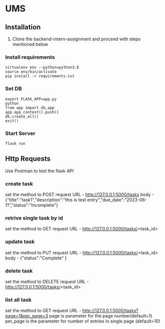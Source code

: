 # UMS
## Installation
1. Clone the backend-intern-assignment and proceed with steps mentioned below

### Install requirements

```
virtualenv env --python=python3.8
source env/bin/activate
pip install -r requirements.txt
```
### Set DB

```
export FLASK_APP=app.py
python 
from app import db,app
app.app_context().push()
db.create_all()
exit()
```
### Start Server

```
flask run
```
## Http Requests
 Use Postman to test the flask API
 
 ### create task
 set the method to POST
 request URL  - http://127.0.0.1:5000/tasks
 body - {"title":"task1","description":"this is test entry","due_date":"2023-06-11","status":"Incomplete"}
 
 ### retrive single task by id
 set the method to GET
 request URL - http://127.0.0.1:5000/tasks/<task_id>
 
 ### update task
 set the method to PUT
 request URL - http://127.0.0.1:5000/tasks/<task_id>
 body - {"status":"Complete" }
 
 ### delete task
 set the method to DELETE
 request URL - http://127.0.0.1:5000/tasks/<task_id>
 
 ### list all task
 set the method to GET
 request URL - http://127.0.0.1:5000/tasks?page=1&per_page=3
 page is parameter for the page number(default=1)
 per_page is the parameter for number of entries in single page (default=10)
 
 
 
 
